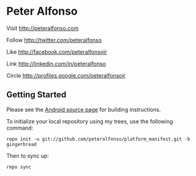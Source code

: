 Peter Alfonso
===========

Visit http://peteralfonso.com 

Follow http://twitter.com/peteralfonso 

Like http://facebook.com/peteralfonsojr

Link http://linkedin.com/in/peteralfonso

Circle http://profiles.google.com/peteralfonsojr


Getting Started
---------------

Please see the [Android source page](http://source.android.com/source/index.html) for building instructions.

To initialize your local repository using my trees, use the following command:

    repo init -u git://github.com/peteralfonso/platform_manifest.git -b gingerbread

Then to sync up:

    repo sync


